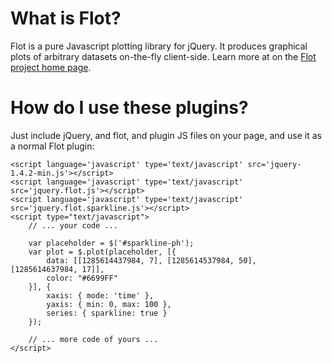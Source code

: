 # What is Flot? #
Flot is a pure Javascript plotting library for jQuery. It produces graphical plots of arbitrary datasets on-the-fly client-side. Learn more at on the [Flot project home page](http://code.google.com/p/flot/).

# How do I use these plugins? #
Just include jQuery, and flot, and plugin JS files on your page, and use it as a normal Flot plugin:
    
    <script language='javascript' type='text/javascript' src='jquery-1.4.2-min.js'></script> 
    <script language='javascript' type='text/javascript' src='jquery.flot.js'></script>
    <script language='javascript' type='text/javascript' src='jquery.flot.sparkline.js'></script>
    <script type="text/javascript">
        // ... your code ...

		var placeholder = $('#sparkline-ph');
		var plot = $.plot(placeholder, [{
			data: [[1285614437984, 7], [1285614537984, 50], [1285614637984, 17]],
			color: "#6699FF"
		}], {
			xaxis: { mode: 'time' },
			yaxis: { min: 0, max: 100 },
			series: { sparkline: true }
		});

        // ... more code of yours ...
    </script>
